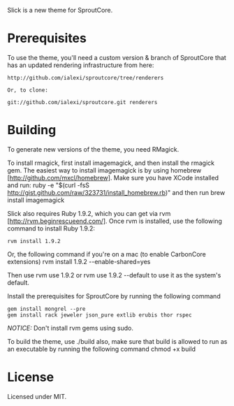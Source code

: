 Slick is a new theme for SproutCore.


Prerequisites
=============
To use the theme, you'll need a custom version & branch of SproutCore that has an updated rendering infrastructure
from here:

    http://github.com/ialexi/sproutcore/tree/renderers
    
    Or, to clone:
    
    git://github.com/ialexi/sproutcore.git renderers
    

Building
========
To generate new versions of the theme, you need RMagick.

To install rmagick, first install imagemagick, and then install the rmagick gem.
The easiest way to install imagemagick is by using homebrew [http://github.com/mxcl/homebrew].
Make sure you have XCode installed and run:
    ruby -e "$(curl -fsS http://gist.github.com/raw/323731/install_homebrew.rb)"
and then run
   brew install imagemagick


Slick also requires Ruby 1.9.2, which you can get via rvm [http://rvm.beginrescueend.com/].
Once rvm is installed, use the following command to install Ruby 1.9.2:

    rvm install 1.9.2
    
Or, the following command if you're on a mac (to enable CarbonCore extensions)
    rvm install 1.9.2 --enable-shared=yes

Then use
    rvm use 1.9.2
or
    rvm use 1.9.2 --default
to use it as the system's default.

Install the prerequisites for SproutCore by running the following command

    gem install mongrel --pre
    gem install rack jeweler json_pure extlib erubis thor rspec

*NOTICE:* Don't install rvm gems using sudo.


To build the theme, use
    ./build
also, make sure that build is allowed to run as an executable by running the following command
    chmod +x build

License
=======
Licensed under MIT.
